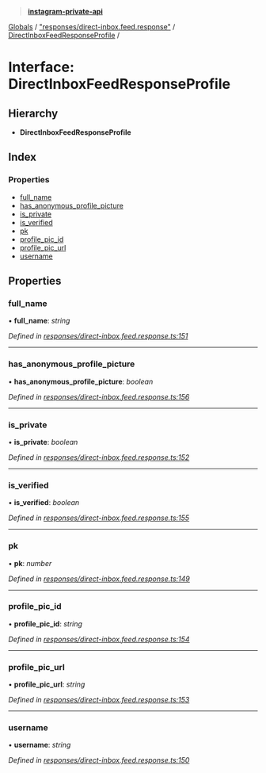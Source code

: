 > **[instagram-private-api](../README.md)**

[Globals](../README.md) / ["responses/direct-inbox.feed.response"](../modules/_responses_direct_inbox_feed_response_.md) / [DirectInboxFeedResponseProfile](_responses_direct_inbox_feed_response_.directinboxfeedresponseprofile.md) /

# Interface: DirectInboxFeedResponseProfile

## Hierarchy

* **DirectInboxFeedResponseProfile**

## Index

### Properties

* [full_name](_responses_direct_inbox_feed_response_.directinboxfeedresponseprofile.md#full_name)
* [has_anonymous_profile_picture](_responses_direct_inbox_feed_response_.directinboxfeedresponseprofile.md#has_anonymous_profile_picture)
* [is_private](_responses_direct_inbox_feed_response_.directinboxfeedresponseprofile.md#is_private)
* [is_verified](_responses_direct_inbox_feed_response_.directinboxfeedresponseprofile.md#is_verified)
* [pk](_responses_direct_inbox_feed_response_.directinboxfeedresponseprofile.md#pk)
* [profile_pic_id](_responses_direct_inbox_feed_response_.directinboxfeedresponseprofile.md#profile_pic_id)
* [profile_pic_url](_responses_direct_inbox_feed_response_.directinboxfeedresponseprofile.md#profile_pic_url)
* [username](_responses_direct_inbox_feed_response_.directinboxfeedresponseprofile.md#username)

## Properties

###  full_name

• **full_name**: *string*

*Defined in [responses/direct-inbox.feed.response.ts:151](https://github.com/dilame/instagram-private-api/blob/3e16058/src/responses/direct-inbox.feed.response.ts#L151)*

___

###  has_anonymous_profile_picture

• **has_anonymous_profile_picture**: *boolean*

*Defined in [responses/direct-inbox.feed.response.ts:156](https://github.com/dilame/instagram-private-api/blob/3e16058/src/responses/direct-inbox.feed.response.ts#L156)*

___

###  is_private

• **is_private**: *boolean*

*Defined in [responses/direct-inbox.feed.response.ts:152](https://github.com/dilame/instagram-private-api/blob/3e16058/src/responses/direct-inbox.feed.response.ts#L152)*

___

###  is_verified

• **is_verified**: *boolean*

*Defined in [responses/direct-inbox.feed.response.ts:155](https://github.com/dilame/instagram-private-api/blob/3e16058/src/responses/direct-inbox.feed.response.ts#L155)*

___

###  pk

• **pk**: *number*

*Defined in [responses/direct-inbox.feed.response.ts:149](https://github.com/dilame/instagram-private-api/blob/3e16058/src/responses/direct-inbox.feed.response.ts#L149)*

___

###  profile_pic_id

• **profile_pic_id**: *string*

*Defined in [responses/direct-inbox.feed.response.ts:154](https://github.com/dilame/instagram-private-api/blob/3e16058/src/responses/direct-inbox.feed.response.ts#L154)*

___

###  profile_pic_url

• **profile_pic_url**: *string*

*Defined in [responses/direct-inbox.feed.response.ts:153](https://github.com/dilame/instagram-private-api/blob/3e16058/src/responses/direct-inbox.feed.response.ts#L153)*

___

###  username

• **username**: *string*

*Defined in [responses/direct-inbox.feed.response.ts:150](https://github.com/dilame/instagram-private-api/blob/3e16058/src/responses/direct-inbox.feed.response.ts#L150)*